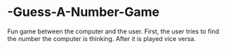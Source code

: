 # -Guess-A-Number-Game
Fun game between the computer and the user. First, the user tries to find the number the computer is thinking. After it is played vice versa. 
